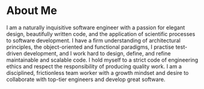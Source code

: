 # About Me
I am a naturally inquisitive software engineer with a passion for elegant design, beautifully written code, and the application of scientific processes to software development. I have a firm understanding of architectural principles, the object-oriented and functional paradigms, I practise test-driven development, and I work hard to design, define, and refine maintainable and scalable code. I hold myself to a strict code of engineering ethics and respect the responsibility of producing quality work. I am a disciplined, frictionless team worker with a growth mindset and desire to collaborate with top-tier engineers and develop great software.
